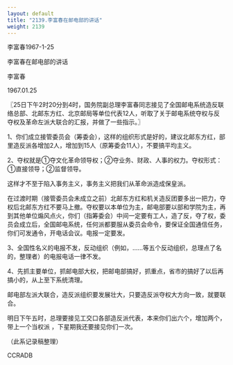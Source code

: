 ```yaml
---
layout: default
title: "2139.李富春在邮电部的讲话"
weight: 2139
---
```


李富春1967-1-25

李富春在邮电部的讲话

李富春

1967.01.25

〖25日下午2时20分到4时，国务院副总理李富春同志接见了全国邮电系统造反联络总部、北邮东方红、北京邮局等单位代表12人，听取了关于邮电系统夺权与反夺权及革命左派大联合的汇报，并做了一些指示。〗

1、你们成立接管委员会（筹委会），这样的组织形式是好的，建议北邮东方红，部里造反派各增加2人，增加到15人（原筹委会11人），不要搞平均主义。

2、夺权就是①夺文化革命领导权；②夺业务、财政、人事的权力。夺权形式：①直接领导；②监督领导。

这样才不至于陷入事务主义，事务主义把我们从革命派造成保皇派。

在过渡时期（接管委员会未成立之前）北邮东方红和机关造反团要多出一把力，夺权后北邮东方红不要马上撤。夺权要以本单位为主，邮电部要以部和学院为主，再到其他单位煽风点火，你们（指筹委会）中间一定要有工人，造了反，夺了权，委员会成立后，全国邮电系统，任何派都要服从委员会命令，要保证全国通信任务，你们可发通令，开电话会议。电报一定要发。

3、全国性名义的电报不发，反动组织（例如，……等五个反动组织，总理点了名的，整理者）的电报电话一律不发。

4、先抓主要单位，抓邮电部大权，把邮电部搞好，抓重点，省市的搞好了以后再搞小的，从上至下系统清理。

邮电部左派大联合，造反派组织要发展壮大，只要造反派夺权大方向一致，就要联合。

明日下午五时，总理要接见工交口各部造反派代表，本来你们出六个，增加两个，带上一个当权派 ，下星期我还要接见你们一次。

（此系记录稿整理）

CCRADB

